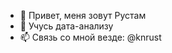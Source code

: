 - 👋 Привет, меня зовут Рустам
- 👀 Учусь дата-анализу
- 📫 Связь со мной везде: @knrust

<!---
knrust/knrust is a ✨ special ✨ repository because its `README.md` (this file) appears on your GitHub profile.
You can click the Preview link to take a look at your changes.
--->
